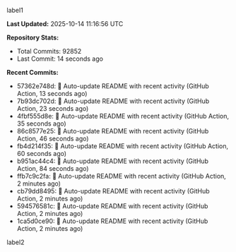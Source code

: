 
label1 
<!-- ACTIVITY_START -->
**Last Updated:** 2025-10-14 11:16:56 UTC

**Repository Stats:**
- Total Commits: 92852
- Last Commit: 14 seconds ago

**Recent Commits:**
- 57362e748d: 🤖 Auto-update README with recent activity (GitHub Action, 13 seconds ago)
- 7b93dc702d: 🤖 Auto-update README with recent activity (GitHub Action, 23 seconds ago)
- 4fbf555d8e: 🤖 Auto-update README with recent activity (GitHub Action, 35 seconds ago)
- 86c8577e25: 🤖 Auto-update README with recent activity (GitHub Action, 46 seconds ago)
- fb4d214f35: 🤖 Auto-update README with recent activity (GitHub Action, 60 seconds ago)
- b951ac44c4: 🤖 Auto-update README with recent activity (GitHub Action, 84 seconds ago)
- ffb7c9c2fa: 🤖 Auto-update README with recent activity (GitHub Action, 2 minutes ago)
- cb79dd8495: 🤖 Auto-update README with recent activity (GitHub Action, 2 minutes ago)
- 594576581c: 🤖 Auto-update README with recent activity (GitHub Action, 2 minutes ago)
- 1ca5d0ce90: 🤖 Auto-update README with recent activity (GitHub Action, 2 minutes ago)
<!-- ACTIVITY_END -->

label2
